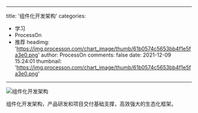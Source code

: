 
---
title: '组件化开发架构'
categories: 
 - 学习
 - ProcessOn
 - 推荐
headimg: 'https://img.processon.com/chart_image/thumb/61b0574c5653bb4f1e5fa3e0.png'
author: ProcessOn
comments: false
date: 2021-12-09 15:24:01
thumbnail: 'https://img.processon.com/chart_image/thumb/61b0574c5653bb4f1e5fa3e0.png'
---

<div>   
<img class="thumb" alt="组件化开发架构" src="https://img.processon.com/chart_image/thumb/61b0574c5653bb4f1e5fa3e0.png" referrerpolicy="no-referrer">
<p>组件化开发架构，产品研发和项目交付基础支撑，高效强大的生态化框架。</p>  
</div>
            